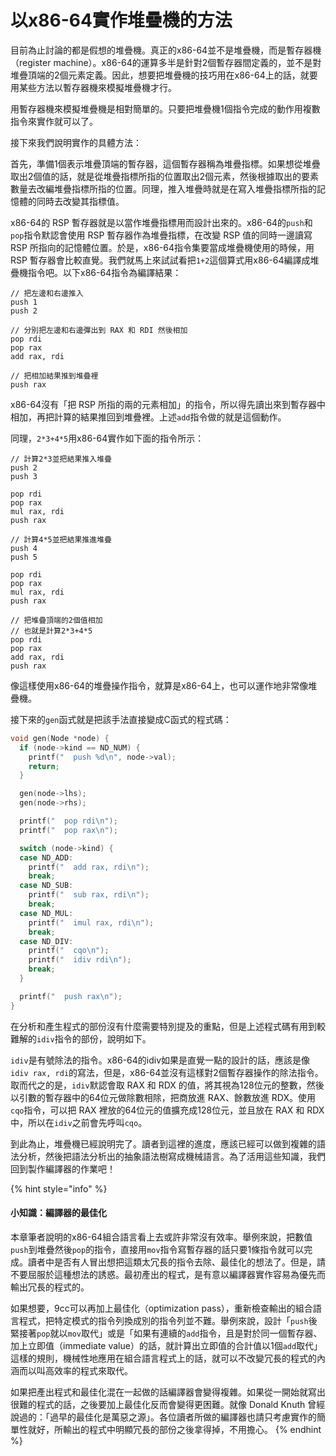 # 以x86-64實作堆疊機的方法

目前為止討論的都是假想的堆疊機。真正的x86-64並不是堆疊機，而是暫存器機（register machine）。x86-64的運算多半是針對2個暫存器間定義的，並不是對堆疊頂端的2個元素定義。因此，想要把堆疊機的技巧用在x86-64上的話，就要用某些方法以暫存器機來模擬堆疊機才行。

用暫存器機來模擬堆疊機是相對簡單的。只要把堆疊機1個指令完成的動作用複數指令來實作就可以了。

接下來我們說明實作的具體方法：

首先，準備1個表示堆疊頂端的暫存器，這個暫存器稱為堆疊指標。如果想從堆疊取出2個值的話，就是從堆疊指標所指的位置取出2個元素，然後根據取出的要素數量去改編堆疊指標所指的位置。同理，推入堆疊時就是在寫入堆疊指標所指的記憶體的同時去改變其指標值。

x86-64的 RSP 暫存器就是以當作堆疊指標用而設計出來的。x86-64的`push`和`pop`指令默認會使用 RSP 暫存器作為堆疊指標，在改變 RSP 值的同時一邊讀寫 RSP 所指向的記憶體位置。於是，x86-64指令集要當成堆疊機使用的時候，用 RSP 暫存器會比較直覺。我們就馬上來試試看把`1+2`這個算式用x86-64編譯成堆疊機指令吧。以下x86-64指令為編譯結果：

```text
// 把左邊和右邊推入
push 1
push 2

// 分別把左邊和右邊彈出到 RAX 和 RDI 然後相加
pop rdi
pop rax
add rax, rdi

// 把相加結果推到堆疊裡
push rax
```

x86-64沒有「把 RSP 所指的兩的元素相加」的指令，所以得先讀出來到暫存器中相加，再把計算的結果推回到堆疊裡。上述`add`指令做的就是這個動作。

同理，`2*3+4*5`用x86-64實作如下面的指令所示：

```text
// 計算2*3並把結果推入堆疊
push 2
push 3

pop rdi
pop rax
mul rax, rdi
push rax

// 計算4*5並把結果推進堆疊
push 4
push 5

pop rdi
pop rax
mul rax, rdi
push rax

// 把堆疊頂端的2個值相加
// 也就是計算2*3+4*5
pop rdi
pop rax
add rax, rdi
push rax
```

像這樣使用x86-64的堆疊操作指令，就算是x86-64上，也可以運作地非常像堆疊機。

接下來的`gen`函式就是把該手法直接變成C函式的程式碼：

```c
void gen(Node *node) {
  if (node->kind == ND_NUM) {
    printf("  push %d\n", node->val);
    return;
  }

  gen(node->lhs);
  gen(node->rhs);

  printf("  pop rdi\n");
  printf("  pop rax\n");

  switch (node->kind) {
  case ND_ADD:
    printf("  add rax, rdi\n");
    break;
  case ND_SUB:
    printf("  sub rax, rdi\n");
    break;
  case ND_MUL:
    printf("  imul rax, rdi\n");
    break;
  case ND_DIV:
    printf("  cqo\n");
    printf("  idiv rdi\n");
    break;
  }

  printf("  push rax\n");
}
```

在分析和產生程式的部份沒有什麼需要特別提及的重點，但是上述程式碼有用到較難解的`idiv`指令的部份，說明如下。

`idiv`是有號除法的指令。x86-64的idiv如果是直覺一點的設計的話，應該是像`idiv rax, rdi`的寫法，但是，x86-64並沒有這樣對2個暫存器操作的除法指令。取而代之的是，`idiv`默認會取 RAX 和 RDX 的值，將其視為128位元的整數，然後以引數的暫存器中的64位元做除數相除，把商放進 RAX、餘數放進 RDX。使用`cqo`指令，可以把 RAX 裡放的64位元的值擴充成128位元，並且放在 RAX 和 RDX 中，所以在`idiv`之前會先呼叫`cqo`。

到此為止，堆疊機已經說明完了。讀者到這裡的進度，應該已經可以做到複雜的語法分析，然後把語法分析出的抽象語法樹寫成機械語言。為了活用這些知識，我們回到製作編譯器的作業吧！

{% hint style="info" %}
#### 小知識：編譯器的最佳化

本章筆者說明的x86-64組合語言看上去或許非常沒有效率。舉例來說，把數值`push`到堆疊然後`pop`的指令，直接用`mov`指令寫暫存器的話只要1條指令就可以完成。讀者中是否有人冒出想把這類太冗長的指令去除、最佳化的想法了。但是，請不要屈服於這種想法的誘惑。最初產出的程式，是有意以編譯器實作容易為優先而輸出冗長的程式的。

如果想要，9cc可以再加上最佳化（optimization pass），重新檢查輸出的組合語言程式，把特定模式的指令列換成別的指令列並不難。舉例來說，設計「`push`後緊接著`pop`就以`mov`取代」或是「如果有連續的`add`指令，且是對於同一個暫存器、加上立即值（immediate value）的話，就計算出立即值的合計值以1個`add`取代」這樣的規則，機械性地應用在組合語言程式上的話，就可以不改變冗長的程式的內涵而以叫高效率的程式來取代。

如果把產出程式和最佳化混在一起做的話編譯器會變得複雜。如果從一開始就寫出很難的程式的話，之後要加上最佳化反而會變得更困難。就像 Donald Knuth 曾經說過的：「過早的最佳化是萬惡之源」。各位讀者所做的編譯器也請只考慮實作的簡單性就好，所輸出的程式中明顯冗長的部份之後拿得掉，不用擔心。
{% endhint %}

